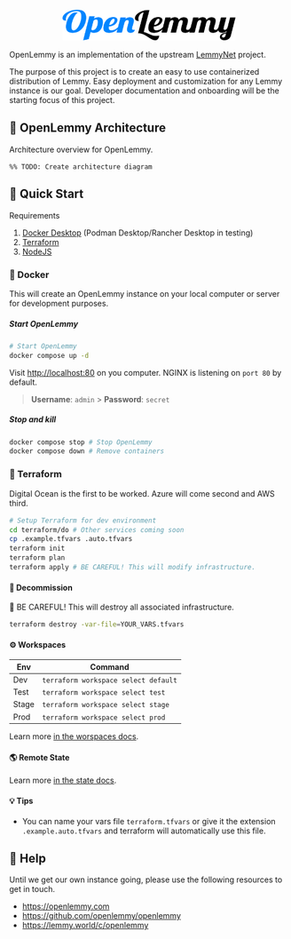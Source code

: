 <p align="center"><img src="https://raw.githubusercontent.com/openlemmy/openlemmy/main/docs/images/logo.svg" alt="OpenLemmy" height="55px"/></p>

OpenLemmy is an implementation of the upstream [LemmyNet](https://github.com/LemmyNet/) project.

The purpose of this project is to create an easy to use containerized distribution of Lemmy. Easy deployment and customization for any Lemmy instance is our goal. Developer documentation and onboarding will be the starting focus of this project.

## 📐 OpenLemmy Architecture

Architecture overview for OpenLemmy.

```mermaid
%% TODO: Create architecture diagram
```

## 🚀 Quick Start

Requirements

1. [Docker Desktop](https://www.docker.com/products/docker-desktop/) (Podman Desktop/Rancher Desktop in testing)
2. [Terraform](https://www.terraform.io/downloads.html)
3. [NodeJS](https://nodejs.org/en/download)

### 🐳 Docker

This will create an OpenLemmy instance on your local computer or server for development purposes.

##### Start OpenLemmy

```bash
# Start OpenLemmy
docker compose up -d
```

Visit [http://localhost:80](http://localhost:80) on you computer. NGINX is listening on `port 80` by default.

> **Username**: `admin` > **Password**: `secret`

##### Stop and kill

```bash
docker compose stop # Stop OpenLemmy
docker compose down # Remove containers
```

### 🌱 Terraform

Digital Ocean is the first to be worked. Azure will come second and AWS third.

```bash
# Setup Terraform for dev environment
cd terraform/do # Other services coming soon
cp .example.tfvars .auto.tfvars
terraform init
terraform plan
terraform apply # BE CAREFUL! This will modify infrastructure.
```

#### 🧨 Decommission

🚩 BE CAREFUL! This will destroy all associated infrastructure.

```bash
terraform destroy -var-file=YOUR_VARS.tfvars
```

#### ⚙️ Workspaces

| Env   | Command                              |
| ----- | ------------------------------------ |
| Dev   | `terraform workspace select default` |
| Test  | `terraform workspace select test`    |
| Stage | `terraform workspace select stage`   |
| Prod  | `terraform workspace select prod`    |

Learn more [in the worspaces docs](./docs/terraform/WORKSPACES.md).

#### 🌎 Remote State

Learn more [in the state docs](./docs/terraform/STATE.md).

#### 💡 Tips

-   You can name your vars file `terraform.tfvars` or give it the extension `.example.auto.tfvars` and terraform will automatically use this file.

## 🙋 Help

Until we get our own instance going, please use the following resources to get in touch.

-   https://openlemmy.com
-   https://github.com/openlemmy/openlemmy
-   https://lemmy.world/c/openlemmy
